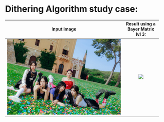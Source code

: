 # Dithering Algorithm study case:

Input image                |  Result using a Bayer Matrix lvl 3:
:-------------------------:|:-------------------------:
![](imageIO/1-input.jpg)   |  ![](imageIO/1-outputRGB.jpg)

